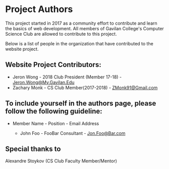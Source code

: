 Project Authors
===============

This project started in 2017 as a community effort to contribute and learn the basics of web development.
All members of Gavilan College's Computer Science Club are allowed to contribute to this project.

Below is a list of people in the organization that have contributed to the website project.




## Website Project Contributors:

* Jeron Wong - 2018 Club President (Member 17-18) - Jeron.Wong@My.Gavilan.Edu
* Zachary Monk - CS Club Member(2017-2018) - ZMonk91@Gmail.com

## To include yourself in the authors page, please follow the following guideline:

* Member Name - Position - Email Address

    * John Foo - FooBar Consultant - Jon.Foo@Bar.com

## Special thanks to
Alexandre Stoykov (CS Club Faculty Member/Mentor)